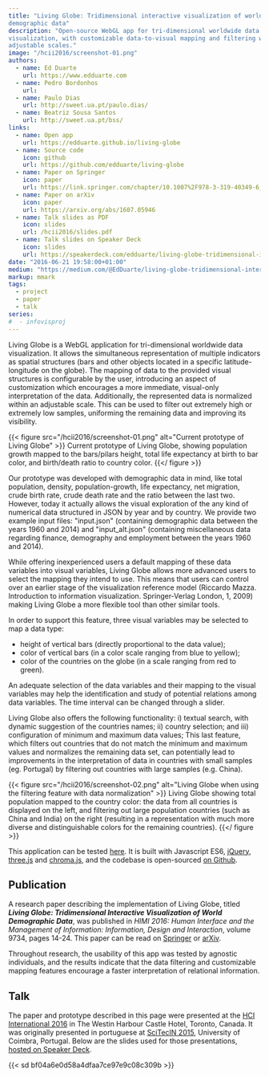 ```yaml
---
title: "Living Globe: Tridimensional interactive visualization of world
demographic data"
description: "Open-source WebGL app for tri-dimensional worldwide data
visualization, with customizable data-to-visual mapping and filtering with
adjustable scales."
image: "/hcii2016/screenshot-01.png"
authors:
  - name: Ed Duarte
    url: https://www.edduarte.com
  - name: Pedro Bordonhos
    url: 
  - name: Paulo Dias
    url: http://sweet.ua.pt/paulo.dias/
  - name: Beatriz Sousa Santos
    url: http://sweet.ua.pt/bss/
links:
  - name: Open app
    url: https://edduarte.github.io/living-globe
  - name: Source code
    icon: github
    url: https://github.com/edduarte/living-globe
  - name: Paper on Springer
    icon: paper
    url: https://link.springer.com/chapter/10.1007%2F978-3-319-40349-6_2
  - name: Paper on arXiv
    icon: paper
    url: https://arxiv.org/abs/1607.05946
  - name: Talk slides as PDF
    icon: slides
    url: /hcii2016/slides.pdf
  - name: Talk slides on Speaker Deck
    icon: slides
    url: https://speakerdeck.com/edduarte/living-globe-tridimensional-interactive-visualization-of-world-demographic-data
date: "2016-06-21 19:58:00+01:00"
medium: "https://medium.com/@EdDuarte/living-globe-tridimensional-interactive-visualization-of-world-demographic-data-c3eeb1845c51"
markup: mmark
tags:
  - project
  - paper
  - talk
series:
#  - infovisproj
---
```


Living Globe is a WebGL application for tri-dimensional worldwide data
visualization. It allows the simultaneous representation of multiple indicators
as spatial structures (bars and other objects located in a specific
latitude-longitude on the globe). The mapping of data to the provided visual
structures is configurable by the user, introducing an aspect of customization
which encourages a more immediate, visual-only interpretation of the data.
Additionally, the represented data is normalized within an adjustable scale.
This can be used to filter out extremely high or extremely low samples,
uniforming the remaining data and improving its visibility.

{{< figure
  src="/hcii2016/screenshot-01.png"
  alt="Current prototype of Living Globe" >}}
Current prototype of Living Globe, showing population growth mapped to the
bars/pilars height, total life expectancy at birth to bar color, and birth/death
ratio to country color.
{{</ figure >}}

Our prototype was developed with demographic data in mind, like total
population, density, population-growth, life expectancy, net migration, crude
birth rate, crude death rate and the ratio between the last two. However, today
it actually allows the visual exploration of the any kind of numerical data
structured in JSON by year and by country. We provide two example input files:
"input.json" (containing demographic data between the years 1960 and 2014) and
"input_alt.json" (containing miscellaneous data regarding finance, demography
and employment between the years 1960 and 2014).

While offering inexperienced users a default mapping of these data variables
into visual variables, Living Globe allows more advanced users to select the
mapping they intend to use. This means that users can control over an earlier
stage of the visualization reference model (Riccardo Mazza. Introduction to
information visualization. Springer-Verlag London, 1, 2009) making Living Globe
a more flexible tool than other similar tools.

In order to support this feature, three visual variables may be selected to map
a data type:
- height of vertical bars (directly proportional to the data value);
- color of vertical bars (in a color scale ranging from blue to yellow);
- color of the countries on the globe (in a scale ranging from red to green).

An adequate selection of the data variables and their mapping to the visual
variables may help the identification and study of potential relations among
data variables. The time interval can be changed through a slider.

Living Globe also offers the following functionality: i) textual search, with
dynamic suggestion of the countries names; ii) country selection; and iii)
configuration of minimum and maximum data values; This last feature, which
filters out countries that do not match the minimum and maximum values and
normalizes the remaining data set, can potentially lead to improvements in the
interpretation of data in countries with small samples (eg. Portugal) by
filtering out countries with large samples (e.g. China).

{{< figure
  src="/hcii2016/screenshot-02.png"
  alt="Living Globe when using the filtering feature with data normalization" >}}
Living Globe showing total population mapped to the country color: the data from
all countries is displayed on the left, and filtering out large population
countries (such as China and India) on the right (resulting in a
representation with much more diverse and distinguishable colors for the
remaining countries).
{{</ figure >}}

This application can be tested [here](https://edduarte.github.io/living-globe).
It is built with Javascript ES6, [jQuery](https://jquery.com/),
[three.js](https://threejs.org/) and
[chroma.js](https://gka.github.io/chroma.js/), and the codebase is open-sourced
[on Github](https://github.com/edduarte/living-globe).


## Publication

A research paper describing the implementation of Living Globe, titled **_Living
Globe: Tridimensional Interactive Visualization of World Demographic Data_**,
was published in _HIMI 2016: Human Interface and the Management of Information:
Information, Design and Interaction_, volume 9734, pages 14-24. This paper can
be read on
[Springer](https://link.springer.com/chapter/10.1007%2F978-3-319-40349-6_2) or
[arXiv](https://arxiv.org/abs/1607.05946).

Throughout research, the usability of this app was tested by agnostic
individuals, and the results indicate that the data filtering and customizable
mapping features encourage a faster interpretation of relational information.


## Talk

The paper and prototype described in this page were presented at the
[HCI International 2016](http://www.hci.international/) in The Westin Harbour
Castle Hotel, Toronto, Canada. It was originally presented in portuguese at
[SciTecIN 2015](https://scitecin.isr.uc.pt/index.php/pt/), University of
Coimbra, Portugal. Below are the slides used for those presentations, [hosted on
Speaker
Deck](https://speakerdeck.com/edduarte/living-globe-tridimensional-interactive-visualization-of-world-demographic-data).

{{< sd bf04a6e0d58a4dfaa7ce97e9c08c309b >}}

